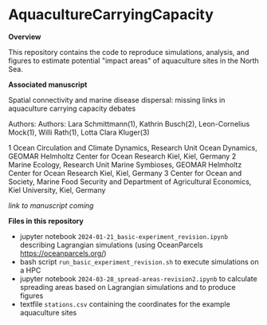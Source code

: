 # AquacultureCarryingCapacity

**Overview**

This repository contains the code to reproduce simulations, analysis, and figures to estimate potential "impact areas" of aquaculture sites in the North Sea.

**Associated manuscript**

Spatial connectivity and marine disease dispersal: missing links in aquaculture carrying capacity debates

Authors: Authors: Lara Schmittmann(1), Kathrin Busch(2), Leon-Cornelius Mock(1), Willi Rath(1), Lotta Clara Kluger(3)

1 Ocean Circulation and Climate Dynamics, Research Unit Ocean Dynamics, GEOMAR Helmholtz Center for Ocean Research Kiel, Kiel, Germany
2 Marine Ecology, Research Unit Marine Symbioses, GEOMAR Helmholtz Center for Ocean Research Kiel, Kiel, Germany
3 Center for Ocean and Society, Marine Food Security and Department of Agricultural Economics, Kiel University, Kiel, Germany

*link to manuscript coming*

**Files in this repository** 
- jupyter notebook ```2024-01-21_basic-experiment_revision.ipynb``` describing Lagrangian simulations (using OceanParcels https://oceanparcels.org/)
- bash script ```run_basic_experiment_revision.sh``` to execute simulations on a HPC
- jupyter notebook ```2024-03-28_spread-areas-revision2.ipynb``` to calculate spreading areas based on Lagrangian simulations and to produce figures
- textfile ```stations.csv``` containing the coordinates for the example aquaculture sites
  
